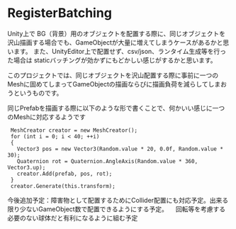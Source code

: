 # RegisterBatching
Unity上で BG（背景）用のオブジェクトを配置する際に、同じオブジェクトを沢山描画する場合でも、GameObjectが大量に増えてしまうケースがあるかと思います。
また、UnityEditor上で配置せず、csv/json、ランタイム生成等を行った場合は staticバッチングが効かずにもどかしい感じがするかと思います。

このプロジェクトでは、同じオブジェクトを沢山配置する際に事前に一つのMeshに固めてしまってGameObjectの描画ならびに描画負荷を減らしてしまおうというものです。

同じPrefabを描画する際に以下のような形で書くことで、何かいい感じに一つのMeshに対応するようです

     MeshCreator creator = new MeshCreator();
     for (int i = 0; i < 40; ++i)
     {
       Vector3 pos = new Vector3(Random.value * 20, 0.0f, Random.value * 30);
       Quaternion rot = Quaternion.AngleAxis(Random.value * 360, Vector3.up);
       creator.Add(prefab, pos, rot);
     }
     creator.Generate(this.transform);

今後追加予定：障害物として配置するためにCollider配置にも対応予定。出来る限り少ないGameObject数で配置できるようにする予定。
　回転等を考慮する必要のない球体だと有利になるように組む予定
